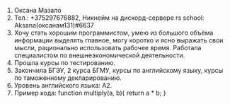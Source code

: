 1.	Оксана Мазало
2.	Тел.: +375297676882, Никнейм на дискорд-сервере rs school: Aksana(оксанам131)#6637
3.	Хочу стать хорошим программистом, умею из большого объёма информации выделять главное, могу коротко и ясно выражать свои мысли, рационально использовать рабочее время. Работала специалистом по внешнеэкономической деятельности.
4.	Прошла курсы по тестированию.
5.	Закончила БГЭУ, 2 курса БГМУ, курсы по английскому языку, курсы по таможенному декларированию.
6.	Уровень английского языка: А2.
7.	Пример кода: 
  function multiply(a, b){
  return a * b;
  }
  
